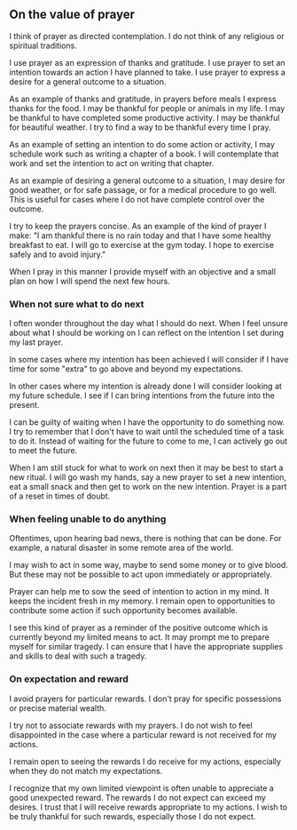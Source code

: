 ## On the value of prayer

I think of prayer as directed contemplation. I do not think of any religious or spiritual traditions.

I use prayer as an expression of thanks and gratitude. I use prayer to set an intention towards an action I have planned to take. I use prayer to express a desire for a general outcome to a situation.

As an example of thanks and gratitude, in prayers before meals I express thanks for the food. I may be thankful for people or animals in my life. I may be thankful to have completed some productive activity. I may be thankful for beautiful weather. I try to find a way to be thankful every time I pray.

As an example of setting an intention to do some action or activity, I may schedule work such as writing a chapter of a book. I will contemplate that work and set the intention to act on writing that chapter.

As an example of desiring a general outcome to a situation, I may desire for good weather, or for safe passage, or for a medical procedure to go well. This is useful for cases where I do not have complete control over the outcome.

I try to keep the prayers concise. As an example of the kind of prayer I make: "I am thankful there is no rain today and that I have some healthy breakfast to eat. I will go to exercise at the gym today. I hope to exercise safely and to avoid injury."

When I pray in this manner I provide myself with an objective and a small plan on how I will spend the next few hours.

### When not sure what to do next

I often wonder throughout the day what I should do next. When I feel unsure about what I should be working on I can reflect on the intention I set during my last prayer.

In some cases where my intention has been achieved I will consider if I have time for some "extra" to go above and beyond my expectations. 

In other cases where my intention is already done I will consider looking at my future schedule. I see if I can bring intentions from the future into the present.

I can be guilty of waiting when I have the opportunity to do something now. I try to remember that I don't have to wait until the scheduled time of a task to do it. Instead of waiting for the future to come to me, I can actively go out to meet the future.

When I am still stuck for what to work on next then it may be best to start a new ritual. I will go wash my hands, say a new prayer to set a new intention, eat a small snack and then get to work on the new intention. Prayer is a part of a reset in times of doubt.

### When feeling unable to do anything

Oftentimes, upon hearing bad news, there is nothing that can be done. For example, a natural disaster in some remote area of the world.

I may wish to act in some way, maybe to send some money or to give blood. But these may not be possible to act upon immediately or appropriately.

Prayer can help me to sow the seed of intention to action in my mind. It keeps the incident fresh in my memory. I remain open to opportunities to contribute some action if such opportunity becomes available.

I see this kind of prayer as a reminder of the positive outcome which is currently beyond my limited means to act. It may prompt me to prepare myself for similar tragedy. I can ensure that I have the appropriate supplies and skills to deal with such a tragedy.

### On expectation and reward

I avoid prayers for particular rewards. I don't pray for specific possessions or precise material wealth.

I try not to associate rewards with my prayers. I do not wish to feel disappointed in the case where a particular reward is not received for my actions.

I remain open to seeing the rewards I do receive for my actions, especially when they do not match my expectations.

I recognize that my own limited viewpoint is often unable to appreciate a good unexpected reward. The rewards I do not expect can exceed my desires. I trust that I will receive rewards appropriate to my actions. I wish to be truly thankful for such rewards, especially those I do not expect.
